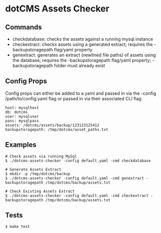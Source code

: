 # dotCMS Assets Checker

Commands
--------

- checkdatabase: checks the assets against a running mysql instance
- checkextract: checks assets using a generated extract; requires the -backupstoragepath flag/yaml property
- genextract: generates an extract (newlined file paths) of assets using the database; requires the -backupstoragepath flag/yaml property; -backupstoragepath folder must already exist

Config Props
------------
Config props can either be added to a yaml and passed in via the -config /path/to/config.yaml flag or passed in via their associated CLI flag

	host: mysqlhost
	db: dotcms
	user: mysqluser
	pass: mysqlpass
	assets: /dotcms/assets/backup/123123125412
	backupstoragepath: /tmp/dotcms/asset_paths.txt

Examples
--------

	# Check assets via running MySql
	$ ./dotcms-assets-checker -config default.yaml -cmd checkdatabase

	# Generate Assets Extract
	$ mkdir -p /tmp/dotcms/backup
	$ ./dotcms-assets-checker -config default.yaml -cmd genextract -backupstoragepath /tmp/dotcms/backup/assets.txt

	# Check Existing Assets Extract
	$ ./dotcms-assets-checker -config default.yaml -cmd checkextract -backupstoragepath /tmp/dotcms/backup/assets.txt


Tests
-----

	$ make test
